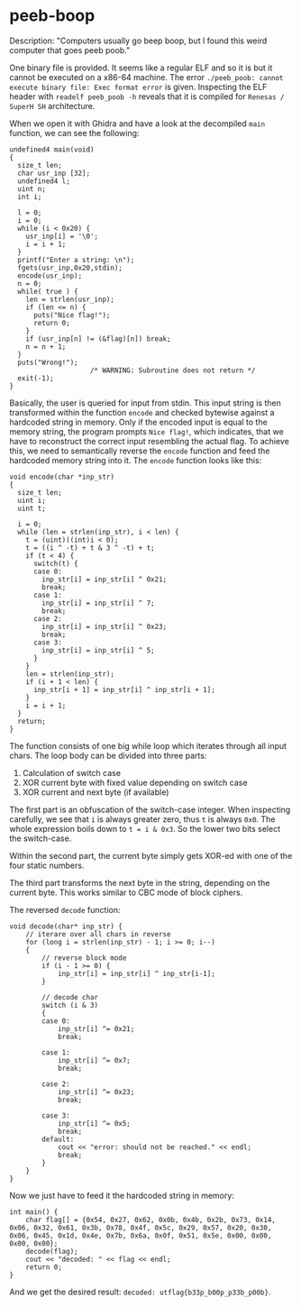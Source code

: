 # peeb-boop

Description: "Computers usually go beep boop, but I found this weird computer that goes peeb poob."


One binary file is provided. It seems like a regular ELF and so it is but it cannot be executed on a x86-64 machine. The error `./peeb_poob: cannot execute binary file: Exec format error` is given. 
Inspecting the ELF header with `readelf peeb_poob -h` reveals that it is compiled for `Renesas / SuperH SH` architecture.

When we open it with Ghidra and have a look at the decompiled `main` function, we can see the following:
```
undefined4 main(void)
{
  size_t len;
  char usr_inp [32];
  undefined4 l;
  uint n;
  int i;
  
  l = 0;
  i = 0;
  while (i < 0x20) {
    usr_inp[i] = '\0';
    i = i + 1;
  }
  printf("Enter a string: \n");
  fgets(usr_inp,0x20,stdin);
  encode(usr_inp);
  n = 0;
  while( true ) {
    len = strlen(usr_inp);
    if (len <= n) {
      puts("Nice flag!");
      return 0;
    }
    if (usr_inp[n] != (&flag)[n]) break;
    n = n + 1;
  }
  puts("Wrong!");
                    /* WARNING: Subroutine does not return */
  exit(-1);
}
```
Basically, the user is queried for input from stdin. This input string is then transformed within the function `encode` and checked bytewise against a hardcoded string in memory.
Only if the encoded input is equal to the memory string, the program prompts `Nice flag!`, which indicates, that we have to reconstruct the correct input resembling the actual flag.
To achieve this, we need to semantically reverse the `encode` function and feed the hardcoded memory string into it. 
The `encode` function looks like this:
```
void encode(char *inp_str)
{
  size_t len;
  uint i;
  uint t;
  
  i = 0;
  while (len = strlen(inp_str), i < len) {
    t = (uint)((int)i < 0);
    t = ((i ^ -t) + t & 3 ^ -t) + t;
    if (t < 4) {
      switch(t) {
      case 0:
        inp_str[i] = inp_str[i] ^ 0x21;
        break;
      case 1:
        inp_str[i] = inp_str[i] ^ 7;
        break;
      case 2:
        inp_str[i] = inp_str[i] ^ 0x23;
        break;
      case 3:
        inp_str[i] = inp_str[i] ^ 5;
      }
    }
    len = strlen(inp_str);
    if (i + 1 < len) {
      inp_str[i + 1] = inp_str[i] ^ inp_str[i + 1];
    }
    i = i + 1;
  }
  return;
}
```

The function consists of one big while loop which iterates through all input chars. The loop body can be divided into three parts: 
1. Calculation of switch case
2. XOR current byte with fixed value depending on switch case
3. XOR current and next byte (if available)

The first part is an obfuscation of the switch-case integer. When inspecting carefully, we see that `i` is always greater zero, thus `t` is always `0x0`. The whole expression boils down to `t = i & 0x3`. So the lower two bits select the switch-case.

Within the second part, the current byte simply gets XOR-ed with one of the four static numbers.

The third part transforms the next byte in the string, depending on the current byte. This works similar to CBC mode of block ciphers.

The reversed `decode` function:
```
void decode(char* inp_str) {
    // iterare over all chars in reverse
    for (long i = strlen(inp_str) - 1; i >= 0; i--)
    {
        // reverse block mode
        if (i - 1 >= 0) {
            inp_str[i] = inp_str[i] ^ inp_str[i-1];
        }
        
        // decode char
        switch (i & 3)
        {
        case 0:
            inp_str[i] ^= 0x21;
            break;

        case 1:
            inp_str[i] ^= 0x7;
            break;
        
        case 2:
            inp_str[i] ^= 0x23;
            break;

        case 3:
            inp_str[i] ^= 0x5;
            break;
        default:
            cout << "error: should not be reached." << endl;
            break;
        }   
    }
}
```

Now we just have to feed it the hardcoded string in memory:
```
int main() {
    char flag[] = {0x54, 0x27, 0x62, 0x0b, 0x4b, 0x2b, 0x73, 0x14, 0x06, 0x32, 0x61, 0x3b, 0x78, 0x4f, 0x5c, 0x29, 0x57, 0x20, 0x30, 0x06, 0x45, 0x1d, 0x4e, 0x7b, 0x6a, 0x0f, 0x51, 0x5e, 0x00, 0x00, 0x00, 0x00};
    decode(flag);
    cout << "decoded: " << flag << endl;
    return 0;
}
```

And we get the desired result: `decoded: utflag{b33p_b00p_p33b_p00b}`.